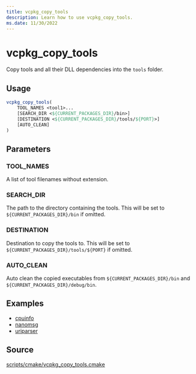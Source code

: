 ```yaml
---
title: vcpkg_copy_tools
description: Learn how to use vcpkg_copy_tools.
ms.date: 11/30/2022
---
```

# vcpkg_copy_tools

Copy tools and all their DLL dependencies into the `tools` folder.

## Usage

```cmake
vcpkg_copy_tools(
    TOOL_NAMES <tool1>...
    [SEARCH_DIR <${CURRENT_PACKAGES_DIR}/bin>]
    [DESTINATION <${CURRENT_PACKAGES_DIR}/tools/${PORT}>]
    [AUTO_CLEAN]
)
```
## Parameters

### TOOL_NAMES
A list of tool filenames without extension.

### SEARCH_DIR

The path to the directory containing the tools. This will be set to `${CURRENT_PACKAGES_DIR}/bin` if omitted.

### DESTINATION

Destination to copy the tools to. This will be set to `${CURRENT_PACKAGES_DIR}/tools/${PORT}` if omitted.

### AUTO_CLEAN

Auto clean the copied executables from `${CURRENT_PACKAGES_DIR}/bin` and `${CURRENT_PACKAGES_DIR}/debug/bin`.

## Examples

- [cpuinfo](https://github.com/microsoft/vcpkg/blob/master/ports/cpuinfo/portfile.cmake)
- [nanomsg](https://github.com/microsoft/vcpkg/blob/master/ports/nanomsg/portfile.cmake)
- [uriparser](https://github.com/microsoft/vcpkg/blob/master/ports/uriparser/portfile.cmake)

## Source

[scripts/cmake/vcpkg\_copy\_tools.cmake](https://github.com/Microsoft/vcpkg/blob/master/scripts/cmake/vcpkg_copy_tools.cmake)


